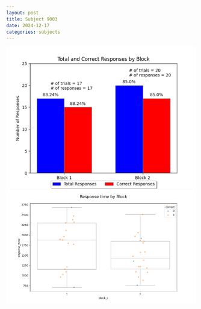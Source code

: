 ```yaml
---
layout: post
title: Subject 9003
date: 2024-12-17
categories: subjects
---
```


![](data/9003/run-8/9003_ATS_responses.png)
![](data/9003/run-8/9003_ATS_rt.png)
